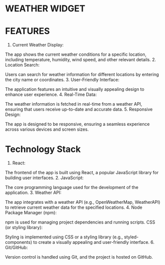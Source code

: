 # WEATHER WIDGET
# FEATURES

 1. Current Weather Display:

The app shows the current weather conditions for a specific location, including temperature, humidity, wind speed, and other relevant details.
 2. Location Search:

Users can search for weather information for different locations by entering the city name or coordinates.
3. User-Friendly Interface:

The application features an intuitive and visually appealing design to enhance user experience.
4. Real-Time Data:

The weather information is fetched in real-time from a weather API, ensuring that users receive up-to-date and accurate data.
5. Responsive Design:

The app is designed to be responsive, ensuring a seamless experience across various devices and screen sizes.


 # Technology Stack
1. React:

The frontend of the app is built using React, a popular JavaScript library for building user interfaces.
2. JavaScript:

The core programming language used for the development of the application.
3. Weather API:

The app integrates with a weather API (e.g., OpenWeatherMap, WeatherAPI) to retrieve current weather data for the specified locations.
4. Node Package Manager (npm):

npm is used for managing project dependencies and running scripts.
CSS (or styling library):

Styling is implemented using CSS or a styling library (e.g., styled-components) to create a visually appealing and user-friendly interface.
 6. Git/GitHub:

Version control is handled using Git, and the project is hosted on GitHub.

